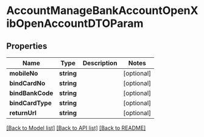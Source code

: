 # AccountManageBankAccountOpenXibOpenAccountDTOParam

## Properties
Name | Type | Description | Notes
------------ | ------------- | ------------- | -------------
**mobileNo** | **string** |  | [optional] 
**bindCardNo** | **string** |  | [optional] 
**bindBankCode** | **string** |  | [optional] 
**bindCardType** | **string** |  | [optional] 
**returnUrl** | **string** |  | [optional] 

[[Back to Model list]](../README.md#documentation-for-models) [[Back to API list]](../README.md#documentation-for-api-endpoints) [[Back to README]](../README.md)


